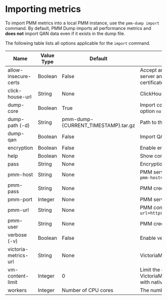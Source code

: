# Importing metrics

To import PMM metrics into a local PMM instance, use the `pmm-dump import` command. By default, PMM Dump imports all performance metrics and **does not** import QAN data even if it exists in the dump file.

The following table lists all options applicable for the `import` command.

| Name                 | Value Type | Default                             | Description |
|----------------------|------------|-------------------------------------|-------------|
| allow-insecure-certs |    Boolean |                               False | Accept any certificate presented by the server and any host name in that certificate |
| click-house-url      |     String |                                None | ClickHouse connection string |
| dump-core            |    Boolean |                                True | Import core metrics? To disable, specify option `no-dump-core` |
| dump-path (-d)       |     String | pmm-dump-{CURRENT_TIMESTAMP}.tar.gz | Path to the dump file |
| dump-qan             |    Boolean |                               False | Import QAN metrics? |
| encryption           |    Boolean |                               False | Enable encryption
| help                 |    Boolean |                                None | Show context-sensitive help |
| pass                 |     String |                                None | Encryption password
| pmm-host             |     String |                                None | PMM server host (with scheme), e.g. `--pmm-host=https://127.0.0.1` |
| pmm-pass             |     String |                                None | PMM credentials password |
| pmm-port             |    Integer |                                None | PMM server port |
| pmm-url              |     String |                                None | PMM connection string, e.g. `--pmm-url=https://admin:admin@127.0.0.1:443` |
| pmm-user             |     String |                                None | PMM credentials user |
| verbose (-v)         |    Boolean |                               False | Enable verbose mode |
| victoria-metrics-url |     String |                                None | VictoriaMetrics connection string |
| vm-content-limit     |    Integer |                                   0 | Limit the chunk content size for VictoriaMetrics (in bytes). Doesn't work with native format. |
| workers              |    Integer |                 Number of CPU cores | The number of writing workers
